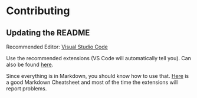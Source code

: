 # Contributing

## Updating the README

Recommended Editor: [Visual Studio Code](https://code.visualstudio.com/)

Use the recommended extensions (VS Code will automatically tell you). Can also be found [here](.vscode/extensions.json).

Since everything is in Markdown, you should know how to use that. [Here](https://github.com/adam-p/markdown-here/wiki/Markdown-Cheatsheet) is a good Markdown Cheatsheet and most of the time the extensions will report problems.
